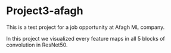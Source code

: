 # Project3-afagh
This is a test project for a job opportunity at Afagh ML company.

In this project we visualized every feature maps in all 5 blocks of convolution in ResNet50.
